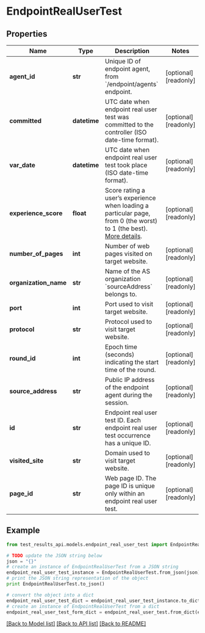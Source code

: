 # EndpointRealUserTest


## Properties
Name | Type | Description | Notes
------------ | ------------- | ------------- | -------------
**agent_id** | **str** | Unique ID of endpoint agent, from &#x60;/endpoint/agents&#x60; endpoint. | [optional] [readonly] 
**committed** | **datetime** | UTC date when endpoint real user test was committed to the controller (ISO date-time format). | [optional] [readonly] 
**var_date** | **datetime** | UTC date when endpoint real user test took place (ISO date-time format). | [optional] [readonly] 
**experience_score** | **float** | Score rating a user’s experience when loading a particular page, from 0 (the worst) to 1 (the best). [More details](https://docs.thousandeyes.com/product-documentation/end-user-monitoring/viewing-data/endpoint-agent-views-reference#user-experience-score). | [optional] [readonly] 
**number_of_pages** | **int** | Number of web pages visited on target website. | [optional] [readonly] 
**organization_name** | **str** | Name of the AS organization &#x60;sourceAddress&#x60; belongs to. | [optional] [readonly] 
**port** | **int** | Port used to visit target website. | [optional] [readonly] 
**protocol** | **str** | Protocol used to visit target website. | [optional] [readonly] 
**round_id** | **int** | Epoch time (seconds) indicating the start time of the round. | [optional] [readonly] 
**source_address** | **str** | Public IP address of the endpoint agent during the session. | [optional] [readonly] 
**id** | **str** | Endpoint real user test ID. Each endpoint real user test occurrence has a unique ID. | [optional] [readonly] 
**visited_site** | **str** | Domain used to visit target website. | [optional] [readonly] 
**page_id** | **str** | Web page ID. The page ID is unique only within an endpoint real user test. | [optional] [readonly] 

## Example

```python
from test_results_api.models.endpoint_real_user_test import EndpointRealUserTest

# TODO update the JSON string below
json = "{}"
# create an instance of EndpointRealUserTest from a JSON string
endpoint_real_user_test_instance = EndpointRealUserTest.from_json(json)
# print the JSON string representation of the object
print EndpointRealUserTest.to_json()

# convert the object into a dict
endpoint_real_user_test_dict = endpoint_real_user_test_instance.to_dict()
# create an instance of EndpointRealUserTest from a dict
endpoint_real_user_test_form_dict = endpoint_real_user_test.from_dict(endpoint_real_user_test_dict)
```
[[Back to Model list]](../README.md#documentation-for-models) [[Back to API list]](../README.md#documentation-for-api-endpoints) [[Back to README]](../README.md)


